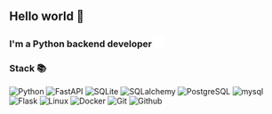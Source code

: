 ## Hello world 👋

<h3>
    I'm a Python backend developer <img src="images\python_image.png" height="20" width="20">
</h3>

### Stack 📚

![Python](https://img.shields.io/badge/PYTHON-white?style=for-the-badge&logo=python&logoColor=black&logoSize=max&labelColor=white&color=white&cacheSeconds=3600)
![FastAPI](https://img.shields.io/badge/FastAPI-bage?style=for-the-badge&logo=fastapi&logoColor=black&logoSize=auto&labelColor=white&color=white&cacheSeconds=3600
)
![SQLite](https://img.shields.io/badge/sqlite-bage?style=for-the-badge&logo=sqlite&logoColor=black&logoSize=max&color=white&cacheSeconds=3600
)
![SQLalchemy](https://img.shields.io/badge/sqlalchemy-bage?style=for-the-badge&logo=sqlalchemy&logoColor=black&logoSize=max&color=white&cacheSeconds=3600
)
![PostgreSQL](https://img.shields.io/badge/postgresql-bage?style=for-the-badge&logo=postgresql&logoColor=black&logoSize=max&color=white&cacheSeconds=3600
)
![mysql](https://img.shields.io/badge/mysql-bage?style=for-the-badge&logo=mysql&logoColor=black&logoSize=max&color=white&cacheSeconds=3600
)
![Flask](https://img.shields.io/badge/flask-bage?style=for-the-badge&logo=flask&logoColor=black&logoSize=max&color=white&cacheSeconds=3600
)
![Linux](https://img.shields.io/badge/linux-bage?style=for-the-badge&logo=linux&logoColor=black&logoSize=max&color=white&cacheSeconds=3600
)
![Docker](https://img.shields.io/badge/docker-bage?style=for-the-badge&logo=docker&logoColor=black&logoSize=max&color=white&cacheSeconds=3600
)
![Git](https://img.shields.io/badge/git-bage?style=for-the-badge&logo=git&logoColor=black&logoSize=max&color=white&cacheSeconds=3600
)
![Github](https://img.shields.io/badge/github-bage?style=for-the-badge&logo=github&logoColor=black&logoSize=max&color=white&cacheSeconds=3600
)


